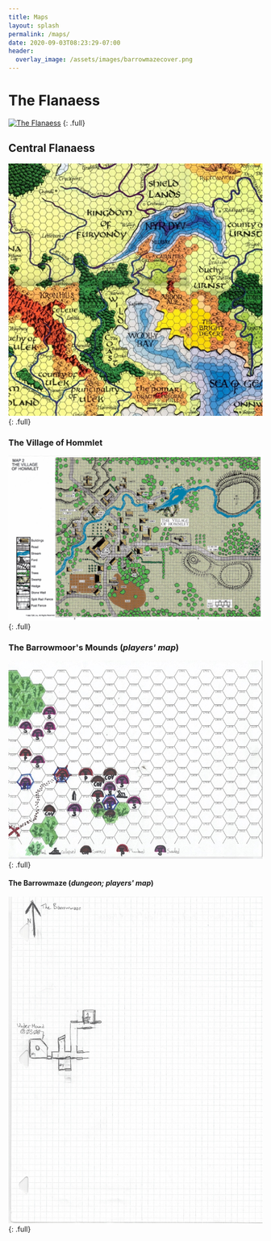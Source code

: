 ```yaml
---
title: Maps
layout: splash
permalink: /maps/
date: 2020-09-03T08:23:29-07:00
header:
  overlay_image: /assets/images/barrowmazecover.png
---
```


# The Flanaess

[![The Flanaess](https://i.imgur.com/mHK0PZI.jpg)](https://i.imgur.com/mHK0PZI.jpg)
{: .full}

## Central Flanaess

[![Central Flanaess](/assets/images/centralflanaessmap.jpg)](/assets/images/centralflanaessmap.jpg)
{: .full}


### The Village of Hommlet

[![The village of Hommlet](/assets/images/villagehommletmap.jpg)](/assets/images/villagehommletmap.jpg)
{: .full}


### The Barrowmoor's Mounds (_players' map_)

[![The Barrowmounds](/assets/images/barrowmoundsplayermap.2020.09.03.jpg)](/assets/images/barrowmoundsplayermap.2020.09.03.jpg)
{: .full}


#### The Barrowmaze (_dungeon; players' map_)

[![The Barrowmaze](/assets/images/barrowmazeplayermap.jpg)](/assets/images/barrowmazeplayermap.jpg)
{: .full}
